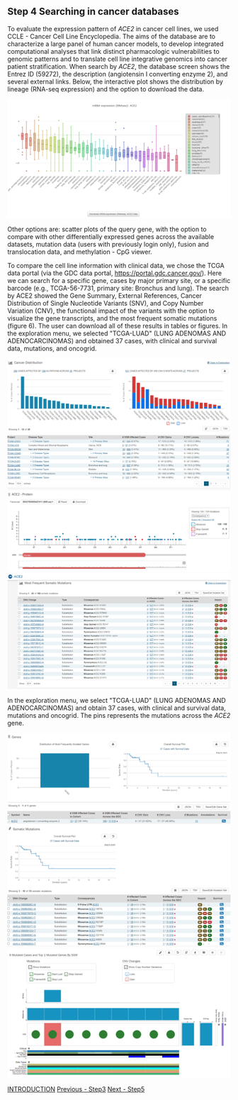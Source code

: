 ## Step 4 Searching in cancer databases

To evaluate the expression pattern of *ACE2* in cancer cell lines, we used CCLE - Cancer Cell Line Encyclopedia. The aims of the database are to characterize a large panel of human cancer models, to develop integrated computational analyses that link distinct pharmacologic vulnerabilities to genomic patterns and to translate cell line integrative genomics into cancer patient stratification.
When search by *ACE2*, the database screen shows the Entrez ID (59272), the description (angiotensin I converting enzyme 2), and several external links. Below, the interactive plot shows the distribution by lineage (RNA-seq expression) and the option to download the data.  

<img src= "./images/ccle.PNG">

Other options are: scatter plots of the query gene, with the option to compare with other differentially expressed genes across the available datasets, mutation data (users with previously login only), fusion and translocation data, and methylation - CpG viewer.

To compare the cell line information with clinical data, we chose the TCGA data portal (via the GDC data portal, https://portal.gdc.cancer.gov/). Here we can search for a specific gene, cases by major primary site, or a specific barcode (e.g., TCGA-56-7731, primary site: Bronchus and lung). The search by ACE2 showed the Gene Summary, External References, Cancer Distribution of Single Nucleotide Variants (SNV), and Copy Number Variation (CNV), the functional impact of the variants with the option to visualize the gene transcripts, and the most frequent somatic mutations (figure 6). The user can download all of these results in tables or figures. In the exploration menu, we selected "TCGA-LUAD" (LUNG ADENOMAS AND ADENOCARCINOMAS) and obtained 37 cases, with clinical and survival data, mutations, and oncogrid.

<img src= "./images/tcga1.PNG">
<img src= "./images/tcga2.PNG">
<img src= "./images/tcga3.PNG">
<img src= "./images/tcga4.PNG">

In the exploration menu, we select "TCGA-LUAD" (LUNG ADENOMAS AND ADENOCARCINOMAS) and obtain 37 cases, with clinical and survival data, mutations and oncogrid. The pins represents the mutations across the *ACE2* gene.

<img src= "./images/tcga-survivalace2.PNG">
<img src= "./images/tcga-survival.PNG">
<img src= "./images/tcga-luad-oncogrid.PNG">

[INTRODUCTION](./index.md) [Previous - Step3](./page3.md) [Next - Step5](./page5.md)

